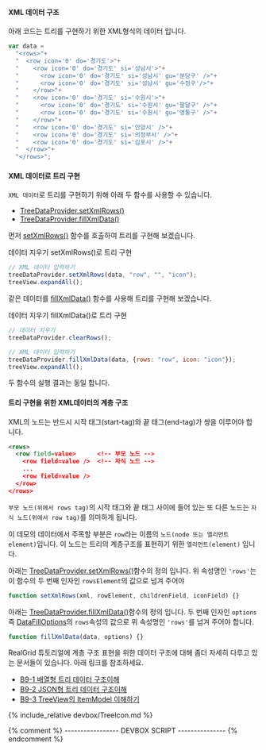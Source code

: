 
#### XML 데이터 구조

아래 코드는 트리를 구현하기 위한 XML형식의 데이터 입니다.

```js
var data =
  "<rows>"+
  "  <row icon='0' do='경기도'>"+
  "    <row icon='0' do='경기도' si='성남시'>"+
  "      <row icon='0' do='경기도' si='성남시' gu='분당구' />"+
  "      <row icon='0' do='경기도' si='성남시' gu='수정구'/>"+
  "    </row>"+
  "    <row icon='0' do='경기도' si='수원시'>"+
  "      <row icon='0' do='경기도' si='수원시' gu='팔달구' />"+
  "      <row icon='0' do='경기도' si='수원시' gu='영통구' />"+
  "    </row>"+
  "    <row icon='0' do='경기도' si='안양시' />"+
  "    <row icon='0' do='경기도' si='의정부시' />"+
  "    <row icon='0' do='경기도' si='김포시' />"+
  "  </row>"+
  "</rows>";
```

#### XML 데이터로 트리 구현

`XML 데이터`로 트리를 구현하기 위해 아래 두 함수를 사용할 수 있습니다.

- [TreeDataProvider.setXmlRows()](http://help.realgrid.com/api/TreeDataProvider/setXmlRows/)
- [TreeDataProvider.fillXmlData()](http://help.realgrid.com/api/TreeDataProvider/fillXmlData/)

먼저 [setXmlRows()](http://help.realgrid.com/api/TreeDataProvider/setXmlRows/)
함수를 호출하여 트리를 구현해 보겠습니다.

<a class="btn primary small round lowercase clearRows">데이터 지우기</a>
<a class="btn primary small round lowercase" id="setXmlRows">setXmlRows()로 트리 구현</a>

```js
// XML 데이터 입력하기
treeDataProvider.setXmlRows(data, "row", "", "icon");
treeView.expandAll();
```

같은 데이터를 [fillXmlData()](http://help.realgrid.com/api/TreeDataProvider/fillXmlData/)
함수를 사용해 트리를 구현해 보겠습니다.

<a class="btn primary small round lowercase clearRows">데이터 지우기</a>
<a class="btn primary small round lowercase" id="fillXmlData">fillXmlData()로 트리 구현</a>

```js
// 데이터 지우기
treeDataProvider.clearRows();

// XML 데이터 입력하기
treeDataProvider.fillXmlData(data, {rows: "row", icon: "icon"});
treeView.expandAll();
```

두 함수의 실행 결과는 동일 합니다.

#### 트리 구현을 위한 XML데이터의 계층 구조

XML의 노드는 반드시 시작 태그(start-tag)와 끝 태그(end-tag)가 쌍을 이루어야 합니다.

```xml
<rows>
  <row field=value>      <!-- 부모 노드 -->
    <row field=value />  <!-- 자식 노드 -->
    ...
    <row field=value />
  </row>
</rows>
```

`부모 노드(위에서 rows tag)`의 시작 태그와 끝 태그 사이에 들어 있는 또 다른 노드는 `자식 노드(위에서 row tag)`를 의미하게 됩니다.

이 데모의 데이터에서 주목할 부분은 `row`라는 이름의 `노드(node 또는 엘리먼트 element)`입니다.
이 노드는 트리의 계층구조를 표현하기 위한 `엘리먼트(element)` 입니다.

아래는 [TreeDataProvider.setXmlRows()](http://help.realgrid.com/api/TreeDataProvider/setXmlRows/)함수의 정의 입니다.
위 속성명인 `'rows'`는 이 함수의 두 번째 인자인 `rowsElement`의 값으로 넘겨 주어야

```js
function setXmlRows(xml, rowElement, childrenField, iconField) {}
```

아래는 [TreeDataProvider.fillXmlData()](http://help.realgrid.com/api/TreeDataProvider/fillXmlData/)함수의 정의 입니다.
두 번째 인자인 `options` 즉 [DataFillOptions](http://help.realgrid.com/api/types/DataFillOptions/)의
`rows`속성의 값으로 위 속성명인 `'rows'`를 넘겨 주어야 합니다.

```js
function fillXmlData(data, options) {}
```

RealGrid 튜토리얼에 계층 구조 표현을 위한 데이터 구조에 대해 좀더 자세히 다루고 있는 문서들이 있습니다. 아래 링크를 참조하세요.

  - [B9-1 배열형 트리 데이터 구조이해](http://help.realgrid.com/tutorial/b9-1/)
  - [B9-2 JSON형 트리 데이터 구조이해](http://help.realgrid.com/tutorial/b9-2/)
  - [B9-3 TreeView의 ItemModel 이해하기](http://help.realgrid.com/tutorial/b9-3/)

{% include_relative devbox/TreeIcon.md %}

{% comment %} ----------------- DEVBOX SCRIPT --------------- {% endcomment %}
<script>
  var data =
    "<rows>"+
    "  <row icon='0' do='경기도'>"+
    "    <row icon='0' do='경기도' si='성남시'>"+
    "      <row icon='0' do='경기도' si='성남시' gu='분당구' />"+
    "      <row icon='0' do='경기도' si='성남시' gu='수정구'/>"+
    "    </row>"+
    "    <row icon='0' do='경기도' si='수원시'>"+
    "      <row icon='0' do='경기도' si='수원시' gu='팔달구' />"+
    "      <row icon='0' do='경기도' si='수원시' gu='영통구' />"+
    "    </row>"+
    "    <row icon='0' do='경기도' si='안양시' />"+
    "    <row icon='0' do='경기도' si='의정부시' />"+
    "    <row icon='0' do='경기도' si='김포시' />"+
    "  </row>"+
    "</rows>";

  $('#setXmlRows').click(function() {
    treeDataProvider.setXmlRows(data, "row", "", "icon");
    treeView.expandAll();
  });

  $('#fillXmlData').click(function() {
    treeDataProvider.fillXmlData(data, {rows: "row", icon: "icon"});
    treeView.expandAll();
  });

  $('.clearRows').click(function() {
    treeDataProvider.clearRows();
  });
</script>
